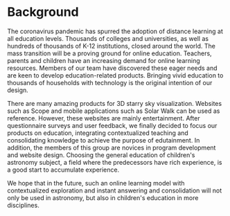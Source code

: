 # Background 

The coronavirus pandemic has spurred the adoption of distance learning at all education levels. Thousands of colleges and universities, as well as hundreds of thousands of K-12 institutions, closed around the world. The mass transition will be a proving ground for online education. Teachers, parents and children have an increasing demand for online learning resources.  Members of our team have discovered these eager needs and are keen to develop education-related products.  Bringing vivid education to thousands of households with technology is the original intention of our design.



There are many amazing products for 3D starry sky visualization. Websites such as Scope and mobile applications such as Solar Walk can be used as reference.  However, these websites are mainly entertainment. After questionnaire surveys and user feedback, we finally decided to focus our products on education, integrating contextualized teaching and consolidating knowledge to achieve the purpose of edutainment.   In addition, the members of this group are novices in program development and website design. Choosing the general education of children's astronomy subject, a field where the predecessors have rich experience, is a good start to accumulate experience.



We hope that in the future, such an online learning model with contextualized exploration and instant answering and consolidation will not only be used in astronomy, but also in children's education in more disciplines.

